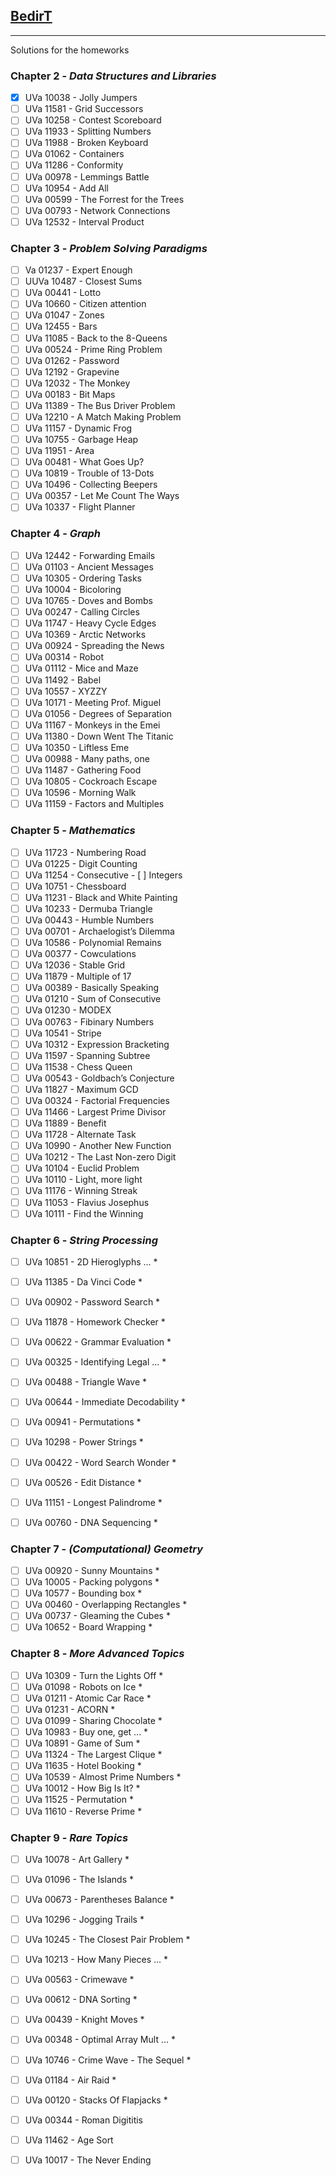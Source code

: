 ## [BedirT](https://github.com/BedirT) 
---
Solutions for the homeworks

### Chapter 2 - _Data Structures and Libraries_

- [x] UVa 10038 - Jolly Jumpers
- [ ] UVa 11581 - Grid Successors 
- [ ] UVa 10258 - Contest Scoreboard 
- [ ] UVa 11933 - Splitting Numbers 
- [ ] UVa 11988 - Broken Keyboard
- [ ] UVa 01062 - Containers
- [ ] UVa 11286 - Conformity 
- [ ] UVa 00978 - Lemmings Battle
- [ ] UVa 10954 - Add All
- [ ] UVa 00599 - The Forrest for the Trees
- [ ] UVa 00793 - Network Connections
- [ ] UVa 12532 - Interval Product

### Chapter 3 - _Problem Solving Paradigms_

- [ ] Va 01237 - Expert Enough
- [ ] UUVa 10487 - Closest Sums  
- [ ] UVa 00441 - Lotto 
- [ ] UVa 10660 - Citizen attention 
- [ ] UVa 01047 - Zones 
- [ ] UVa 12455 - Bars
- [ ] UVa 11085 - Back to the 8-Queens 
- [ ] UVa 00524 - Prime Ring Problem
- [ ] UVa 01262 - Password 
- [ ] UVa 12192 - Grapevine 
- [ ] UVa 12032 - The Monkey  
- [ ] UVa 00183 - Bit Maps  
- [ ] UVa 11389 - The Bus Driver Problem 
- [ ] UVa 12210 - A Match Making Problem  					
- [ ] UVa 11157 - Dynamic Frog
- [ ] UVa 10755 - Garbage Heap  
- [ ] UVa 11951 - Area  	
- [ ] UVa 00481 - What Goes Up? 
- [ ] UVa 10819 - Trouble of 13-Dots 
- [ ] UVa 10496 - Collecting Beepers 
- [ ] UVa 00357 - Let Me Count The Ways 		
- [ ] UVa 10337 - Flight Planner

### Chapter 4 - _Graph_

- [ ] UVa 12442 - Forwarding Emails 
- [ ] UVa 01103 - Ancient Messages 
- [ ] UVa 10305 - Ordering Tasks		
- [ ] UVa 10004 - Bicoloring 	
- [ ] UVa 10765 - Doves and Bombs 
- [ ] UVa 00247 - Calling Circles
- [ ] UVa 11747 - Heavy Cycle Edges 
- [ ] UVa 10369 - Arctic Networks  
- [ ] UVa 00924 - Spreading the News 
- [ ] UVa 00314 - Robot 
- [ ] UVa 01112 - Mice and Maze  
- [ ] UVa 11492 - Babel  
- [ ] UVa 10557 - XYZZY 
- [ ] UVa 10171 - Meeting Prof. Miguel 
- [ ] UVa 01056 - Degrees of Separation  
- [ ] UVa 11167 - Monkeys in the Emei 
- [ ] UVa 11380 - Down Went The Titanic 
- [ ] UVa 10350 - Liftless Eme  
- [ ] UVa 00988 - Many paths, one 	
- [ ] UVa 11487 - Gathering Food 
- [ ] UVa 10805 - Cockroach Escape 		
- [ ] UVa 10596  - Morning Walk 
- [ ] UVa 11159 - Factors and Multiples

### Chapter 5 - _Mathematics_

- [ ] UVa 11723 - Numbering Road	
- [ ] UVa 01225 - Digit Counting 
- [ ] UVa 11254 - Consecutive - [ ] Integers 
- [ ] UVa 10751 - Chessboard 
- [ ] UVa 11231 - Black and White Painting 
- [ ] UVa 10233 - Dermuba Triangle 
- [ ] UVa 00443 - Humble Numbers  
- [ ] UVa 00701 - Archaelogist’s Dilemma 
- [ ] UVa 10586 - Polynomial Remains
- [ ] UVa 00377 - Cowculations 
- [ ] UVa 12036 - Stable Grid  
- [ ] UVa 11879 - Multiple of 17 
- [ ] UVa 00389 - Basically Speaking 
- [ ] UVa 01210 - Sum of Consecutive  
- [ ] UVa 01230 - MODEX 
- [ ] UVa 00763 - Fibinary Numbers  
- [ ] UVa 10541 - Stripe 
- [ ] UVa 10312 - Expression Bracketing 
- [ ] UVa 11597 - Spanning Subtree  
- [ ] UVa 11538 - Chess Queen  
- [ ] UVa 00543 - Goldbach’s Conjecture  
- [ ] UVa 11827 - Maximum GCD  
- [ ] UVa 00324 - Factorial Frequencies 
- [ ] UVa 11466 - Largest Prime Divisor 
- [ ] UVa 11889 - Benefit  
- [ ] UVa 11728 - Alternate Task 
- [ ] UVa 10990 - Another New Function  
- [ ] UVa 10212 - The Last Non-zero Digit 
- [ ] UVa 10104 - Euclid Problem 
- [ ] UVa 10110 - Light, more light 
- [ ] UVa 11176 - Winning Streak 
- [ ] UVa 11053 - Flavius Josephus 
- [ ] UVa 10111 - Find the Winning

### Chapter 6 - _String Processing_

- [ ] UVa 10851 - 2D Hieroglyphs ... *
- [ ] UVa 11385 - Da Vinci Code * 
- [ ] UVa 00902 - Password Search *
- [ ] UVa 11878 - Homework Checker *
- [ ] UVa 00622 - Grammar Evaluation *
- [ ] UVa 00325 - Identifying Legal ... *
- [ ] UVa 00488 - Triangle Wave *
- [ ] UVa 00644 - Immediate Decodability *
- [ ] UVa 00941 - Permutations *
- [ ] UVa 10298 - Power Strings *
- [ ] UVa 00422 - Word Search Wonder *
- [ ] UVa 00526 - Edit Distance *
- [ ] UVa 11151 - Longest Palindrome *
- [ ] UVa 00760 - DNA Sequencing * 


### Chapter 7 - _(Computational) Geometry_

- [ ] UVa 00920 - Sunny Mountains *
- [ ] UVa 10005 - Packing polygons * 
- [ ] UVa 10577 - Bounding box *
- [ ] UVa 00460 - Overlapping Rectangles *
- [ ] UVa 00737 - Gleaming the Cubes *
- [ ] UVa 10652 - Board Wrapping *

### Chapter 8 - _More Advanced Topics_

- [ ] UVa 10309 - Turn the Lights Off *
- [ ] UVa 01098 - Robots on Ice * 
- [ ] UVa 01211 - Atomic Car Race * 
- [ ] UVa 01231 - ACORN *
- [ ] UVa 01099 - Sharing Chocolate *
- [ ] UVa 10983 - Buy one, get ... * 
- [ ] UVa 10891 - Game of Sum *
- [ ] UVa 11324 - The Largest Clique *
- [ ] UVa 11635 - Hotel Booking *
- [ ] UVa 10539 - Almost Prime Numbers *
- [ ] UVa 10012 - How Big Is It? *
- [ ] UVa 11525 - Permutation *
- [ ] UVa 11610 - Reverse Prime *

### Chapter 9 - _Rare Topics_

- [ ] UVa 10078 - Art Gallery *
- [ ] UVa 01096 - The Islands *
- [ ] UVa 00673 - Parentheses Balance *
- [ ] UVa 10296 - Jogging Trails *
- [ ] UVa 10245 - The Closest Pair Problem * 
- [ ] UVa 10213 - How Many Pieces ... *
- [ ] UVa 00563 - Crimewave *
- [ ] UVa 00612 - DNA Sorting * 
- [ ] UVa 00439 - Knight Moves *
- [ ] UVa 00348 - Optimal Array Mult ... * 
- [ ] UVa 10746 - Crime Wave - The Sequel *
- [ ] UVa 01184 - Air Raid * 
- [ ] UVa 00120 - Stacks Of Flapjacks *
- [ ] UVa 00344 - Roman Digititis 
- [ ] UVa 11462 - Age Sort
- [ ] UVa 10017 - The Never Ending

